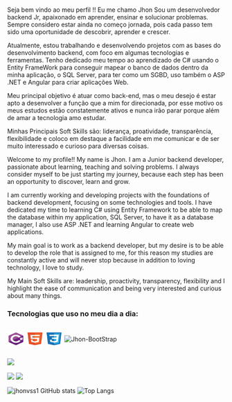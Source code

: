 ### 

Seja bem vindo ao meu perfil !! 
Eu me chamo Jhon
Sou um desenvolvedor backend Jr, apaixonado em aprender, ensinar e solucionar problemas. Sempre considero estar ainda no começo jornada, pois cada passo tem sido uma oportunidade de descobrir, aprender e crescer.

Atualmente, estou trabalhando e desenvolvendo projetos com as bases do desenvolvimento backend, com foco em algumas tecnologias e ferramentas. Tenho dedicado meu tempo ao aprendizado de C# usando o Entity FrameWork para conseguir mapear o banco de dados dentro da minha aplicação, o SQL Server, para ter como um SGBD, uso também o ASP .NET e Angular para criar aplicações Web. 

Meu principal objetivo é atuar como back-end, mas o meu desejo é estar apto a desenvolver a função que a mim for direcionada, por esse motivo os meus estudos estão constatemente ativos e nunca irão parar porque além de amar a tecnologia amo estudar. 

Minhas Principais Soft Skills são: liderança, proatividade, transparência, flexibilidade e coloco em destaque a facilidade em me comunicar e de ser muito interessado e curioso para diversas coisas.

Welcome to my profile!! My name is Jhon. I am a Junior backend developer, passionate about learning, teaching and solving problems. I always consider myself to be just starting my journey, because each step has been an opportunity to discover, learn and grow.

I am currently working and developing projects with the foundations of backend development, focusing on some technologies and tools. I have dedicated my time to learning C# using Entity Framework to be able to map the database within my application, SQL Server, to have it as a database manager, I also use ASP .NET and learning Angular to create web applications.

My main goal is to work as a backend developer, but my desire is to be able to develop the role that is assigned to me, for this reason my studies are constantly active and will never stop because in addition to loving technology, I love to study.

My Main Soft Skills are: leadership, proactivity, transparency, flexibility and I highlight the ease of communication and being very interested and curious about many things.

<h3>Tecnologias que uso no meu dia a dia:</h3>
<div style="display: inline_block"><br>
   <img align="center" alt="Jhon-Csharp" height="30" width="40" src="https://raw.githubusercontent.com/devicons/devicon/master/icons/csharp/csharp-original.svg">
  <img align="center" alt="Jhon-HTML" height="30" width="40" src="https://raw.githubusercontent.com/devicons/devicon/master/icons/html5/html5-original.svg">
  <img align="center" alt="Jhon-CSS" height="30" width="40" src="https://raw.githubusercontent.com/devicons/devicon/master/icons/css3/css3-original.svg">
 <img align="center" alt="Jhon-BootStrap" height="30" width="40" src="https://cdn.jsdelivr.net/gh/devicons/devicon@latest/icons/bootstrap/bootstrap-original.svg">

          
</div>
  
  ##
 
<div>
 <a href="https://discord.gg/j5MhStJf" target='_blank'><img src="https://img.shields.io/badge/Discord-7289DA?style=for-the-badge&logo=discord&logoColor=white" target="_blank"></a> 

  <a href = "jhonsilva.vs1@gmail.com"><img src="https://img.shields.io/badge/-Gmail-%23333?style=for-the-badge&logo=gmail&logoColor=white" target="_blank"></a>
  <a href="https://www.linkedin.com/in/jhon-vitor-82566a219/" target='_blank'><img src="https://img.shields.io/badge/-LinkedIn-%230077B5?style=for-the-badge&logo=linkedin&logoColor=white" target="_blank"></a> 
  
</div>

![jhonvss1 GitHub stats](https://github-readme-stats.vercel.app/api?username=jhonvss1&show_icons=true&theme=tokyonight)
![Top Langs](https://github-readme-stats.vercel.app/api/top-langs/?username=jhonvss1&layout=compact)

